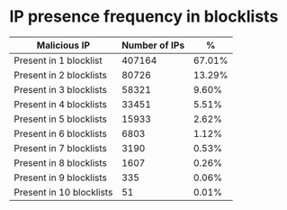 # IP presence frequency in blocklists
| Malicious IP | Number of IPs | % |
|----|----|----|
| Present in 1 blocklist | 407164 | 67.01% |
| Present in 2 blocklists | 80726 | 13.29% |
| Present in 3 blocklists | 58321 | 9.60% |
| Present in 4 blocklists | 33451 | 5.51% |
| Present in 5 blocklists | 15933 | 2.62% |
| Present in 6 blocklists | 6803 | 1.12% |
| Present in 7 blocklists | 3190 | 0.53% |
| Present in 8 blocklists | 1607 | 0.26% |
| Present in 9 blocklists | 335 | 0.06% |
| Present in 10 blocklists | 51 | 0.01% |
